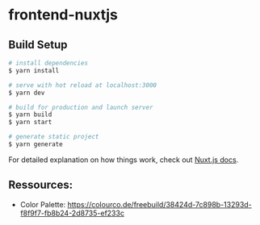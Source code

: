# frontend-nuxtjs

## Build Setup

```bash
# install dependencies
$ yarn install

# serve with hot reload at localhost:3000
$ yarn dev

# build for production and launch server
$ yarn build
$ yarn start

# generate static project
$ yarn generate
```

For detailed explanation on how things work, check out [Nuxt.js docs](https://nuxtjs.org).


## Ressources:
- Color Palette: https://colourco.de/freebuild/38424d-7c898b-13293d-f8f9f7-fb8b24-2d8735-ef233c